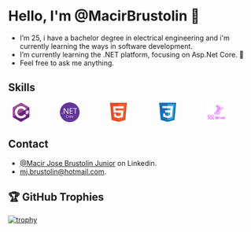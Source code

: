 # Hello, I'm  @MacirBrustolin 👋

- I’m 25, i have a bachelor degree in electrical engineering and i'm currently learning the ways in software development. 
- I’m currently learning the .NET platform, focusing on Asp.Net Core. 🌱
- Feel free to ask me anything.
<!---
- 📫 How to reach me: mj.brustolin@hotmail.com
--->

## Skills
<div align="center">
    <img height="40" src="https://raw.githubusercontent.com/devicons/devicon/master/icons/csharp/csharp-original.svg">
    &nbsp;&nbsp;&nbsp;&nbsp;&nbsp;&nbsp;&nbsp;&nbsp;&nbsp;&nbsp;&nbsp;&nbsp;&nbsp;
  <img height="40" src="https://raw.githubusercontent.com/devicons/devicon/master/icons/dotnetcore/dotnetcore-original.svg">
    &nbsp;&nbsp;&nbsp;&nbsp;&nbsp;&nbsp;&nbsp;&nbsp;&nbsp;&nbsp;&nbsp;&nbsp;&nbsp;
  <img height="40" src="https://raw.githubusercontent.com/devicons/devicon/master/icons/html5/html5-original.svg">
    &nbsp;&nbsp;&nbsp;&nbsp;&nbsp;&nbsp;&nbsp;&nbsp;&nbsp;&nbsp;&nbsp;&nbsp;&nbsp;
  <img height="40" src="https://raw.githubusercontent.com/devicons/devicon/master/icons/css3/css3-original.svg">
    &nbsp;&nbsp;&nbsp;&nbsp;&nbsp;&nbsp;&nbsp;&nbsp;&nbsp;&nbsp;&nbsp;&nbsp;&nbsp;
  <img height="40" src="https://raw.githubusercontent.com/MacirBrustolin/MacirBrustolin/main/microsoftsqlserver-plain-wordmark.svg">
    &nbsp;&nbsp;&nbsp;&nbsp;&nbsp;&nbsp;&nbsp;&nbsp;&nbsp;&nbsp;&nbsp;&nbsp;&nbsp;
</div>


## Contact
- [@Macir Jose Brustolin Junior](https://www.linkedin.com/in/macir-jose-brustolin-junior-501a13189/) on Linkedin.
- mj.brustolin@hotmail.com.

## 🏆 GitHub Trophies

[![trophy](https://github-profile-trophy.vercel.app/?username=macirbrustolin&theme=onedark)](https://github.com/macirbrustolin/github-profile-trophy)

<!---
MacirBrustolin/MacirBrustolin is a ✨ special ✨ repository because its `README.md` (this file) appears on your GitHub profile.
You can click the Preview link to take a look at your changes.
--->
